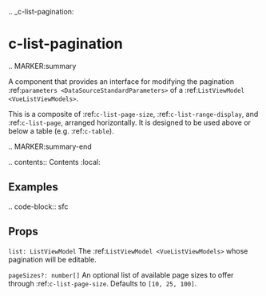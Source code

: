 .. _c-list-pagination:

c-list-pagination
=================

.. MARKER:summary
    
A component that provides an interface for modifying the pagination :ref:`parameters <DataSourceStandardParameters>` of a :ref:`ListViewModel <VueListViewModels>`.

This is a composite of :ref:`c-list-page-size`, :ref:`c-list-range-display`, and :ref:`c-list-page`, arranged horizontally. It is designed to be used above or below a table (e.g. :ref:`c-table`).

.. MARKER:summary-end

.. contents:: Contents
    :local:

Examples
--------

.. code-block:: sfc

  <c-list-pagination :list="list" />

Props
-----

`list: ListViewModel`
    The :ref:`ListViewModel <VueListViewModels>` whose pagination will be editable.

`pageSizes?: number[]`
    An optional list of available page sizes to offer through :ref:`c-list-page-size`. Defaults to `[10, 25, 100]`.



